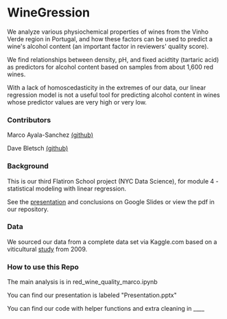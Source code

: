 # WineGression

We analyze various physiochemical properties of wines from the Vinho Verde region in Portugal, and how these factors can be used to predict a wine's alcohol content (an important factor in reviewers' quality score). 

We find relationships between density, pH, and fixed acidtity (tartaric acid) as predictors for alcohol content based on samples from about 1,600 red wines.

With a lack of homoscedasticity in the extremes of our data, our linear regression model is not a useful tool for predicting alcohol content in wines whose predictor values are very high or very low.

### Contributors
Marco Ayala-Sanchez [(github)](https://github.com/ayalasm)

Dave Bletsch [(github)](https://github.com/davebletsch)

### Background
This is our third Flatiron School project (NYC Data Science), for module 4 - statistical modeling with linear regression.

See the [presentation](https://docs.google.com/presentation/d/1guZte2N5jead28mWM0vNwVgsPdDVIoYIegC3ZYloIdU/edit?usp=sharing) and conclusions on Google Slides or view the pdf in our repository.

### Data
We sourced our data from a complete data set via Kaggle.com based on a viticultural [study](https://www.kaggle.com/uciml/red-wine-quality-cortez-et-al-2009) from 2009.

### How to use this Repo
The main analysis is in red_wine_quality_marco.ipynb

You can find our presentation is labeled "Presentation.pptx"

You can find our code with helper functions and extra cleaning in ____
